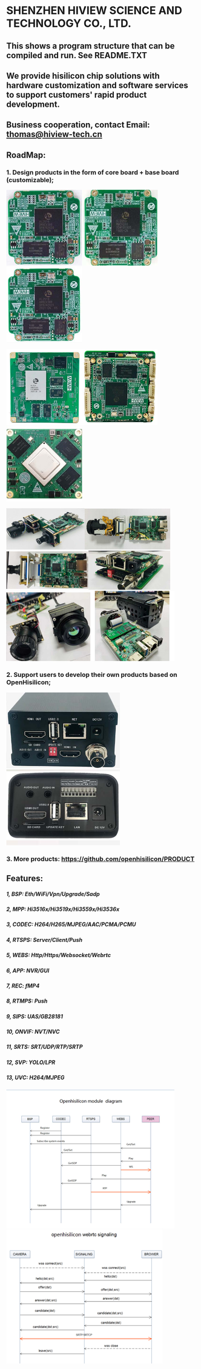 # SHENZHEN HIVIEW SCIENCE AND TECHNOLOGY CO., LTD.  
## This shows a program structure that can be compiled and run. See README.TXT 
## We provide hisilicon chip solutions with hardware customization and software services to support customers' rapid product development.  
## Business cooperation, contact Email: thomas@hiview-tech.cn  
## RoadMap:
### 1. Design products in the form of core board + base board (customizable);
<img src=/res/16dv300-c.jpg width=200 height=200 /><img src=/res/59v200-c.jpg width=200 height=200 /><img src=/res/16av300-c.jpg width=200 height=200 />

<img src=/res/31dv200-c.jpg width=200 height=200 /><img src=/res/38base-1.jpg width=200 height=200 /><img src=/res/hv3403-c.jpg width=200 height=200 />

<img src=/res/16dv300-b2.jpg width=41% /><img src=/res/16dv300-b3.jpg width=45% /><img src=/res/16dv300-b.jpg width=43% /><img src=/res/16dv300-b1.jpg width=43% /><img src=/res/16dv300-b5.jpg width=44% /><img src=/res/hv3403-b.jpg width=44% />

### 2. Support users to develop their own products based on OpenHisilicon;
<img src=/res/p1.jpg width=300 height=200 /> <img src=/res/p2.jpg width=300 height=200 />
### 3. More products: https://github.com/openhisilicon/PRODUCT
## Features:

##### 1, BSP:   Eth/WiFi/Vpn/Upgrade/Sadp
##### 2, MPP:   Hi3516x/Hi3519x/Hi3559x/Hi3536x
##### 3, CODEC: H264/H265/MJPEG/AAC/PCMA/PCMU
##### 4, RTSPS: Server/Client/Push
##### 5, WEBS:  Http/Https/Websocket/Webrtc
##### 6, APP:   NVR/GUI
##### 7, REC:   fMP4
##### 8, RTMPS: Push
##### 9, SIPS:  UAS/GB28181
##### 10, ONVIF: NVT/NVC
##### 11, SRTS: SRT/UDP/RTP/SRTP
##### 12, SVP:  YOLO/LPR
##### 13, UVC:  H264/MJPEG

<img src=/res/diagram.jpg width=88% />
<img src=/res/webrtc.png width=82% />

